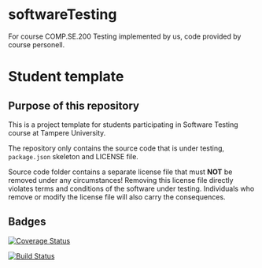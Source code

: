 # softwareTesting
For course COMP.SE.200
Testing implemented by us, code provided by course personell.

# Student template

## Purpose of this repository

This is a project template for students participating in Software Testing course
at Tampere University.

The repository only contains the source code that is under testing, `package.json` skeleton
and LICENSE file.

Source code folder contains a separate license file that must **NOT** be removed under any circumstances!
Removing this license file directly violates terms and conditions of the software under testing.
Individuals who remove or modify the license file will also carry the consequences.

## Badges
[![Coverage Status](https://coveralls.io/repos/github/fourBananas/softwareTesting/badge.svg?branch=master)](https://coveralls.io/github/fourBananas/softwareTesting?branch=master)

[![Build Status](https://travis-ci.org/fourBananas/softwareTesting.svg?branch=master)](https://travis-ci.org/fourBananas/softwareTesting)
